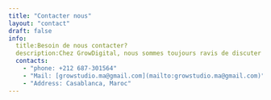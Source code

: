 ```yaml
---
title: "Contacter nous"
layout: "contact"
draft: false
info: 
  title:Besoin de nous contacter?
  description:Chez GrowDigital, nous sommes toujours ravis de discuter de vos projets et de vos objectifs en matière de marketing digital. Que vous cherchiez à améliorer votre présence en ligne, à augmenter vos ventes ou à renforcer votre marque, nous sommes là pour vous aider à réussir.
  contacts: 
    - "phone: +212 687-301564"
    - "Mail: [growstudio.ma@gmail.com](mailto:growstudio.ma@gmail.com)"
    - "Address: Casablanca, Maroc"
---
```

